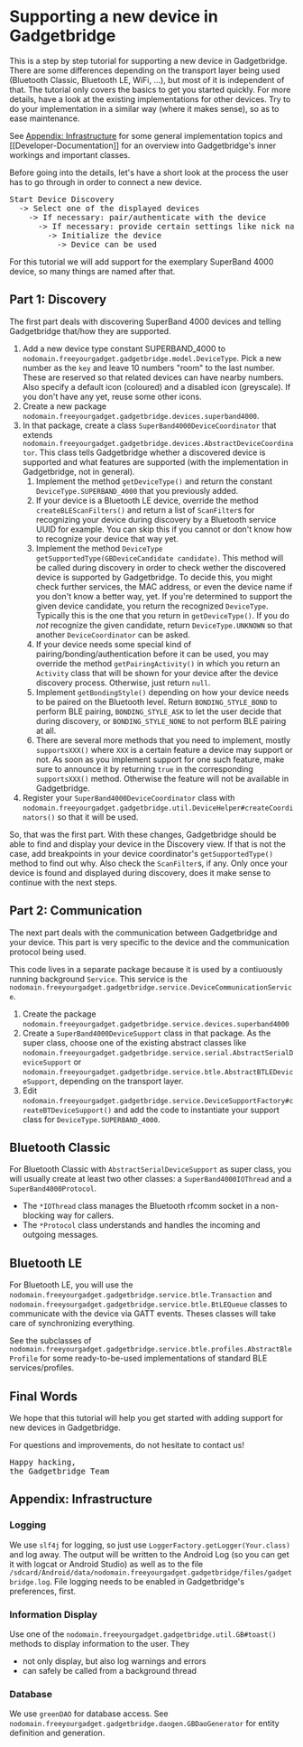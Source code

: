 # Supporting a new device in Gadgetbridge

This is a step by step tutorial for supporting a new device in Gadgetbridge. There are some differences depending on the transport layer being used (Bluetooth Classic, Bluetooth LE, WiFi, ...), but most of it is independent of that. The tutorial only covers the basics to get you started quickly. For more details, have a look at the existing implementations for other devices. Try to do your implementation in a similar way (where it makes sense), so as to ease maintenance.

See [Appendix: Infrastructure](#appendix-infrastructure) for some general implementation topics and [[Developer-Documentation]] for an overview into Gadgetbridge's inner workings and important classes.

Before going into the details, let's have a short look at the process the user has to go through in order to connect a new device.
<pre>
Start Device Discovery
  -> Select one of the displayed devices
    -> If necessary: pair/authenticate with the device
      -> If necessary: provide certain settings like nick name, age, height, ...
        -> Initialize the device
          -> Device can be used
</pre>

For this tutorial we will add support for the exemplary SuperBand 4000 device, so many things are named after that.

## Part 1: Discovery
The first part deals with discovering SuperBand 4000 devices and telling Gadgetbridge that/how they are supported.

1. Add a new device type constant SUPERBAND_4000 to `nodomain.freeyourgadget.gadgetbridge.model.DeviceType`. Pick a new number as the `key` and leave 10 numbers "room" to the last number. These are reserved so that related devices can have nearby numbers.
Also specify a default icon (coloured) and a disabled icon (greyscale). If you don't have any yet, reuse some other icons.
2. Create a new package `nodomain.freeyourgadget.gadgetbridge.devices.superband4000`.
3. In that package, create a class `SuperBand4000DeviceCoordinator` that extends `nodomain.freeyourgadget.gadgetbridge.devices.AbstractDeviceCoordinator`. This class tells Gadgetbridge whether a discovered device is supported and what features are supported (with the implementation in Gadgetbridge, not in general).
    1. Implement the method `getDeviceType()` and return the constant `DeviceType.SUPERBAND_4000` that you previously added.
    2. If your device is a Bluetooth LE device, override the method `createBLEScanFilters()` and return a list of `ScanFilter`s for recognizing your device during discovery by a Bluetooth service UUID for example. You can skip this if you cannot or don't know how to recognize your device that way yet.
    3. Implement the method `DeviceType getSupportedType(GBDeviceCandidate candidate)`. This method will be called during discovery in order to check wether the discovered device is supported by Gadgetbridge. To decide this, you might check further services, the MAC address, or even the device name if you don't know a better way, yet. If you're determined to support the given device candidate, you return the recognized `DeviceType`. Typically this is the one that you return in `getDeviceType()`. If you do *not* recognize the given candidate, return `DeviceType.UNKNOWN` so that another `DeviceCoordinator` can be asked.
    4. If your device needs some special kind of pairing/bonding/authentication before it can be used, you may override the method `getPairingActivity()` in which you return an `Activity` class that will be shown for your device after the device discovery process. Otherwise, just return `null`.
    5. Implement `getBondingStyle()` depending on how your device needs to be paired on the Bluetooth level. Return `BONDING_STYLE_BOND` to perform BLE pairing, `BONDING_STYLE_ASK` to let the user decide that during discovery, or `BONDING_STYLE_NONE` to not perform BLE pairing at all.
    6. There are several more methods that you need to implement, mostly `supportsXXX()` where `XXX` is a certain feature a device may support or not. As soon as you implement support for one such feature, make sure to announce it by returning `true` in the corresponding `supportsXXX()` method. Otherwise the feature will not be available in Gadgetbridge.
4. Register your `SuperBand4000DeviceCoordinator` class with `nodomain.freeyourgadget.gadgetbridge.util.DeviceHelper#createCoordinators()` so that it will be used.

So, that was the first part. With these changes, Gadgetbridge should be able to find and display your device in the Discovery view. If that is not the case, add breakpoints in your device coordinator's `getSupportedType()` method to find out why. Also check the `ScanFilter`s, if any. Only once your device is found and displayed during discovery, does it make sense to continue with the next steps.

## Part 2: Communication
The next part deals with the communication between Gadgetbridge and your device. This part is very specific to the device and the communication protocol being used.

This code lives in a separate package because it is used by a contiuously running background `Service`. This service is the `nodomain.freeyourgadget.gadgetbridge.service.DeviceCommunicationService`.

1. Create the package `nodomain.freeyourgadget.gadgetbridge.service.devices.superband4000`
2. Create a `SuperBand4000DeviceSupport` class in that package. As the super class, choose one of the existing abstract classes like `nodomain.freeyourgadget.gadgetbridge.service.serial.AbstractSerialDeviceSupport` or `nodomain.freeyourgadget.gadgetbridge.service.btle.AbstractBTLEDeviceSupport`, depending on the transport layer.
3. Edit `nodomain.freeyourgadget.gadgetbridge.service.DeviceSupportFactory#createBTDeviceSupport()` and add the code to instantiate your support class for `DeviceType.SUPERBAND_4000`.

## Bluetooth Classic
For Bluetooth Classic with `AbstractSerialDeviceSupport` as super class, you will usually create at least two other classes: a `SuperBand4000IOThread` and a `SuperBand4000Protocol`.

* The `*IOThread` class manages the Bluetooth rfcomm socket in a non-blocking way for callers.
* The `*Protocol` class understands and handles the incoming and outgoing messages.

## Bluetooth LE
For Bluetooth LE, you will use the `nodomain.freeyourgadget.gadgetbridge.service.btle.Transaction` and `nodomain.freeyourgadget.gadgetbridge.service.btle.BtLEQueue` classes to communicate with the device via GATT events. Theses classes will take care of synchronizing everything.

See the subclasses of `nodomain.freeyourgadget.gadgetbridge.service.btle.profiles.AbstractBleProfile` for some ready-to-be-used implementations of standard BLE services/profiles.

## Final Words
We hope that this tutorial will help you get started with adding support for new devices in Gadgetbridge.

For questions and improvements, do not hesitate to contact us!

<pre>
Happy hacking,
the Gadgetbridge Team
</pre>

## Appendix: Infrastructure
### Logging
We use `slf4j` for logging, so just use `LoggerFactory.getLogger(Your.class)` and log away. The output will be written to the Android Log (so you can get it with logcat or Android Studio) as well as to the file `/sdcard/Android/data/nodomain.freeyourgadget.gadgetbridge/files/gadgetbridge.log`. File logging needs to be enabled in Gadgetbridge's preferences, first.

### Information Display
Use one of the `nodomain.freeyourgadget.gadgetbridge.util.GB#toast()` methods to display information to the user. They

- not only display, but also log warnings and errors
- can safely be called from a background thread

### Database
We use `greenDAO` for database access. See `nodomain.freeyourgadget.gadgetbridge.daogen.GBDaoGenerator` for entity definition and generation.
